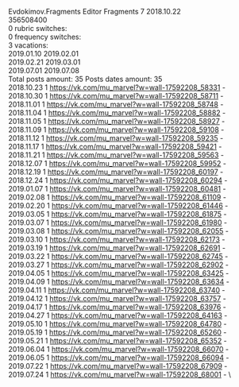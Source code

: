 Evdokimov.Fragments	Editor Fragments 7 2018.10.22\
356508400\
0 rubric switches:\
0 frequency switches:\
3 vacations:\
2019.01.10 2019.02.01 \
2019.02.21 2019.03.01 \
2019.07.01 2019.07.08 \
Total posts amount: 35	Posts dates amount: 35\
2018.10.23 1 https://vk.com/mu_marvel?w=wall-17592208_58331 - \
2018.10.30 1 https://vk.com/mu_marvel?w=wall-17592208_58711 - \
2018.11.01 1 https://vk.com/mu_marvel?w=wall-17592208_58748 - \
2018.11.04 1 https://vk.com/mu_marvel?w=wall-17592208_58882 - \
2018.11.05 1 https://vk.com/mu_marvel?w=wall-17592208_58927 - \
2018.11.09 1 https://vk.com/mu_marvel?w=wall-17592208_59108 - \
2018.11.12 1 https://vk.com/mu_marvel?w=wall-17592208_59235 - \
2018.11.17 1 https://vk.com/mu_marvel?w=wall-17592208_59421 - \
2018.11.21 1 https://vk.com/mu_marvel?w=wall-17592208_59563 - \
2018.12.07 1 https://vk.com/mu_marvel?w=wall-17592208_59952 - \
2018.12.19 1 https://vk.com/mu_marvel?w=wall-17592208_60197 - \
2018.12.24 1 https://vk.com/mu_marvel?w=wall-17592208_60294 - \
2019.01.07 1 https://vk.com/mu_marvel?w=wall-17592208_60481 - \
2019.02.08 1 https://vk.com/mu_marvel?w=wall-17592208_61109 - \
2019.02.20 1 https://vk.com/mu_marvel?w=wall-17592208_61446 - \
2019.03.05 1 https://vk.com/mu_marvel?w=wall-17592208_61875 - \
2019.03.07 1 https://vk.com/mu_marvel?w=wall-17592208_61980 - \
2019.03.08 1 https://vk.com/mu_marvel?w=wall-17592208_62055 - \
2019.03.10 1 https://vk.com/mu_marvel?w=wall-17592208_62173 - \
2019.03.19 1 https://vk.com/mu_marvel?w=wall-17592208_62691 - \
2019.03.22 1 https://vk.com/mu_marvel?w=wall-17592208_62745 - \
2019.03.27 1 https://vk.com/mu_marvel?w=wall-17592208_62902 - \
2019.04.05 1 https://vk.com/mu_marvel?w=wall-17592208_63425 - \
2019.04.09 1 https://vk.com/mu_marvel?w=wall-17592208_63634 - \
2019.04.11 1 https://vk.com/mu_marvel?w=wall-17592208_63740 - \
2019.04.12 1 https://vk.com/mu_marvel?w=wall-17592208_63757 - \
2019.04.17 1 https://vk.com/mu_marvel?w=wall-17592208_63976 - \
2019.04.27 1 https://vk.com/mu_marvel?w=wall-17592208_64163 - \
2019.05.10 1 https://vk.com/mu_marvel?w=wall-17592208_64780 - \
2019.05.19 1 https://vk.com/mu_marvel?w=wall-17592208_65260 - \
2019.05.21 1 https://vk.com/mu_marvel?w=wall-17592208_65352 - \
2019.06.04 1 https://vk.com/mu_marvel?w=wall-17592208_66070 - \
2019.06.05 1 https://vk.com/mu_marvel?w=wall-17592208_66094 - \
2019.07.22 1 https://vk.com/mu_marvel?w=wall-17592208_67909 - \
2019.07.24 1 https://vk.com/mu_marvel?w=wall-17592208_68001 - \
